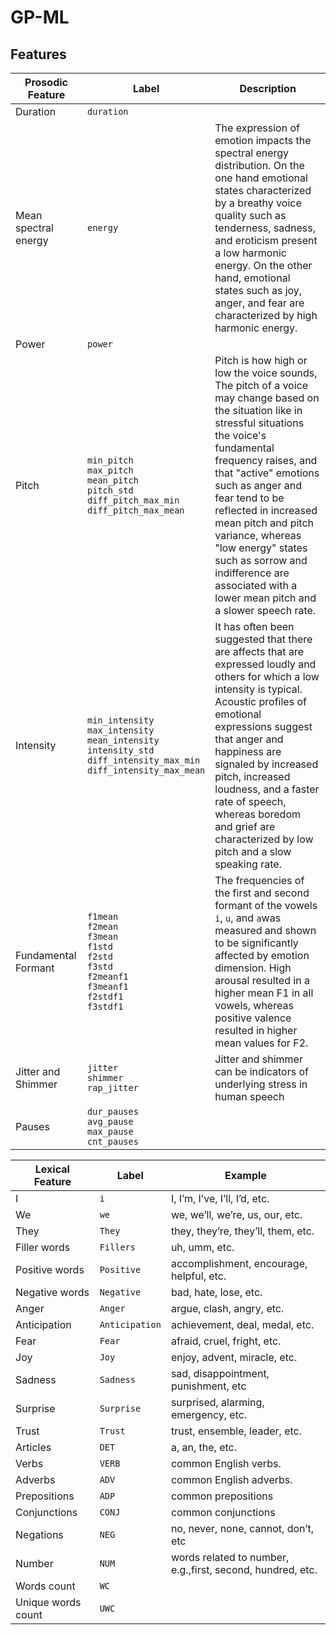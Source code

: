 # GP-ML

## Features
|Prosodic Feature|Label|Description|
|-|-|-|
|Duration|``duration``||
|Mean spectral energy|``energy``|The expression of emotion impacts the spectral energy distribution. On the one hand emotional states characterized by a breathy voice quality such as tenderness, sadness, and eroticism present a low harmonic energy. On the other hand, emotional states such as joy, anger, and fear are characterized by high harmonic energy.|
|Power|``power``||
|Pitch|``min_pitch``<br/>``max_pitch``<br/>``mean_pitch``<br/>``pitch_std``<br/>``diff_pitch_max_min``<br/>``diff_pitch_max_mean``|Pitch is how high or low the voice sounds, The pitch of a voice may change based on the situation like in stressful situations the voice's fundamental frequency raises, and that "active" emotions such as anger and fear tend to be reflected in increased mean pitch and pitch variance, whereas "low energy" states such as sorrow and indifference are associated with a lower mean pitch and a slower speech rate.|
|Intensity|``min_intensity``<br/>``max_intensity``<br/>``mean_intensity``<br/>``intensity_std``<br/>``diff_intensity_max_min``<br/>``diff_intensity_max_mean``|It has often been suggested that there are affects that are expressed loudly and others for which a low intensity is typical. Acoustic profiles of emotional expressions suggest that anger and happiness are signaled by increased pitch, increased loudness, and a faster rate of speech, whereas boredom and grief are characterized by low pitch and a slow speaking rate.|
|Fundamental Formant|``f1mean``<br/>``f2mean``<br/>``f3mean``<br/>``f1std``<br/>``f2std``<br/>``f3std``<br/>``f2meanf1``<br/>``f3meanf1``<br/>``f2stdf1``<br/>``f3stdf1``|The frequencies of the first and second formant of the vowels ``i``, ``u``, and ``a``was measured and shown to be significantly affected by emotion dimension. High arousal resulted in a higher mean F1 in all vowels, whereas positive valence resulted in higher mean values for F2.|
|Jitter and Shimmer|``jitter``<br/>``shimmer``<br/>``rap_jitter``|Jitter and shimmer can be indicators of underlying stress in human speech|
|Pauses|``dur_pauses``<br/>``avg_pause``<br/>``max_pause``<br/>``cnt_pauses``||

|Lexical Feature|Label|Example|
|-|-|-|
|I|``i``|I, I’m, I’ve, I’ll, I’d, etc.|
|We|``we``|we, we’ll, we’re, us, our, etc.|
|They|``They``|they, they’re, they’ll, them, etc.|
|Filler words| ``Fillers``|uh, umm, etc.|
|Positive words|``Positive``|accomplishment, encourage, helpful, etc.|
|Negative words|``Negative``|bad, hate, lose, etc.|
|Anger|``Anger``|argue, clash, angry, etc.|
|Anticipation|``Anticipation``|achievement, deal, medal, etc.|
|Fear|``Fear``|afraid, cruel, fright, etc.|
|Joy|``Joy``|enjoy, advent, miracle, etc.|
|Sadness|``Sadness``|sad, disappointment, punishment, etc|
|Surprise|``Surprise``|surprised, alarming, emergency, etc.|
|Trust|``Trust``|trust, ensemble, leader, etc.|
|Articles|``DET``|a, an, the, etc.|
|Verbs|``VERB``|common English verbs.|
|Adverbs|``ADV``|common English adverbs.|
|Prepositions|``ADP``|common prepositions|
|Conjunctions|``CONJ``|common conjunctions|
|Negations|``NEG``|no, never, none, cannot, don’t, etc|
|Number|``NUM``|words related to number, e.g.,first, second, hundred, etc.|
|Words count|``WC``||
|Unique words count|``UWC``||
